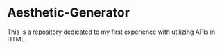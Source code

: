 # Aesthetic-Generator

This is a repository dedicated to my first experience with utilizing APIs in HTML.
